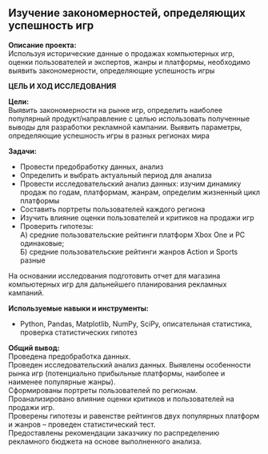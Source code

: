﻿## Изучение закономерностей, определяющих успешность игр
**Описание проекта:**\
Используя исторические данные о продажах компьютерных игр, оценки пользователей и экспертов, жанры и платформы, необходимо выявить закономерности, определяющие успешность игры 

**ЦЕЛЬ И ХОД ИССЛЕДОВАНИЯ**

**Цели:**\
Выявить закономерности на рынке игр, определить наиболее популярный продукт/направление с целью использовать полученные выводы для разработки рекламной кампании. Выявить параметры, определяющие успешность игры в разных регионах мира

**Задачи:**
- Провести предобработку данных, анализ
- Определить и выбрать актуальный период для анализа
- Провести исследовательский анализ данных: изучим динамику продаж по годам, платформам, жанрам, определим жизненный цикл платформы
- Составить портреты пользователей каждого региона
- Изучить влияние оценки пользователей и критиков на продажи игр
- Проверить гипотезы:\
А) средние пользовательские рейтинги платформ Xbox One и PC одинаковые;\
Б) средние пользовательские рейтинги жанров Action и Sports разные

На основании исследования подготовить отчет для магазина компьютерных игр для дальнейшего планирования рекламных кампаний.

**Используемые навыки и инструменты:**
  - Python, Pandas, Matplotlib, NumPy, SciPy, описательная статистика, проверка статистических гипотез

**Общий вывод:**\
Проведена предобработка данных.\
Проведен исследовательский анализ данных. Выявлены особенности рынка игр (потенциально прибыльные платформы, наиболее и наименее популярные жанры).\
Сформированы портреты пользователей по регионам. Проанализировано влияние оценки критиков и пользователей на продажи игр.\
Проверены гипотезы и равенстве рейтингов двух популярных платформ и жанров – проведен статистический тест.\
Предоставлены рекомендации заказчику по распределению рекламного бюджета на основе выполненного анализа.
